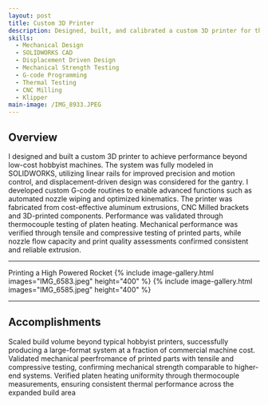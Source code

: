 ```yaml
---
layout: post
title: Custom 3D Printer
description: Designed, built, and calibrated a custom 3D printer for the manufacturing of large components
skills: 
  - Mechanical Design
  - SOLIDWORKS CAD
  - Displacement Driven Design
  - Mechanical Strength Testing
  - G-code Programming
  - Thermal Testing
  - CNC Milling
  - Klipper
main-image: /IMG_8933.JPEG
---
```


## Overview
I designed and built a custom 3D printer to achieve performance beyond low-cost hobbyist machines. The system was fully modeled in SOLIDWORKS, utilizing linear rails for improved precision and motion control, and displacement-driven design was considered for the gantry. I developed custom G-code routines to enable advanced functions such as automated nozzle wiping and optimized kinematics. The printer was fabricated from cost-effective aluminum extrusions, CNC Milled brackets and 3D-printed components. Performance was validated through thermocouple testing of platen heating. Mechanical performance was verified through tensile and compressive testing of printed parts, while nozzle flow capacity and print quality assessments confirmed consistent and reliable extrusion.

---

Printing a High Powered Rocket
{% include image-gallery.html images="IMG_6583.jpeg" height="400" %}
{% include image-gallery.html images="IMG_6585.jpeg" height="400" %}

---

## Accomplishments
Scaled build volume beyond typical hobbyist printers, successfully producing a large-format system at a fraction of commercial machine cost.
Validated mechanical peerfromance of printed parts with tensile and compressive testing, confirming mechanical strength comparable to higher-end systems.
Verified platen heating uniformity through thermocouple measurements, ensuring consistent thermal performance across the expanded build area


